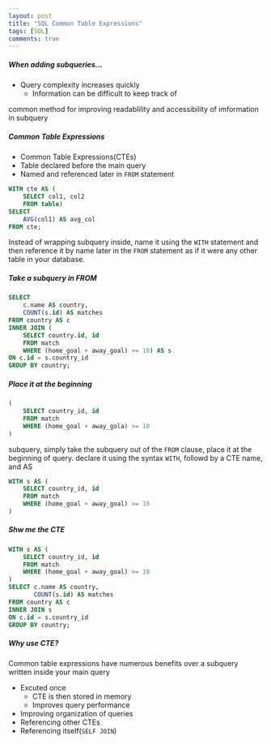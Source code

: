 ```yaml
---
layout: post
title: "SQL Common Table Expressions"
tags: [SQL]
comments: true
---
```


##### When adding subqueries...
- Query complexity increases quickly
  - Information can be difficult to keep track of

common method for improving readablility and accessibility of imformation in subquery 

##### Common Table Expressions
- Common Table Expressions(CTEs)
- Table declared before the main query
- Named and referenced later in `FROM` statement

```sql
WITH cte AS (
    SELECT col1, col2
    FROM table)
SELECT 
    AVG(col1) AS avg_col
FROM cte;
```
Instead of wrapping subquery inside, name it using the `WITH` statement and then reference it by name later in the `FROM` statement as if it were any other table in your database.

##### Take a subquery in FROM
```sql
SELECT
    c.name AS country,
    COUNT(s.id) AS matches
FROM country AS c
INNER JOIN (
    SELECT country.id, id
    FROM match
    WHERE (home_goal + away_goal) >= 10) AS s
ON c.id = s.country_id
GROUP BY country;
```
##### Place it at the beginning
```sql
(
    SELECT country_id, id
    FROM match
    WHERE (home_goal + away_gola) >= 10
)
```

subquery, simply take the subquery out of the `FROM` clause, place it at the beginning of query. declare it using the syntax `WITH`, followd by a CTE name, and AS

```sql
WITH s AS (
    SELECT country_id, id
    FROM match
    WHERE (home_goal + away_goal) >= 10
)
```

##### Shw me the CTE
```sql
WITH s AS (
    SELECT country_id, id
    FROM match
    WHERE (home_goal + away_goal) >= 10
)
SELECT c.name AS country,
       COUNT(s.id) AS matches
FROM country AS c
INNER JOIN s
ON c.id = s.country_id
GROUP BY country;
```

##### Why use CTE?
Common table expressions have numerous benefits over a subquery written inside your main query
- Excuted once
  - CTE is then stored in memory
  - Improves query performance
- Improving organization of queries
- Referencing other CTEs
- Referencing itself(`SELF JOIN`)

